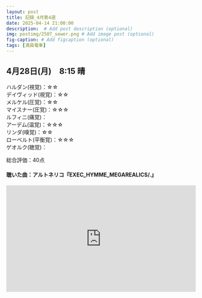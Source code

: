 ```yaml
---
layout: post
title: 記録_4月第4週
date: 2025-04-14 21:00:00
description:  # Add post description (optional)
img: postimg/2507_sewer.png # Add image post (optional)
fig-caption: # Add figcaption (optional)
tags: [満員電車]
---
```


## 4月28日(月)　8:15 晴

ハルダン(視覚)：☆☆ <br>
デイヴィッド(視覚)：☆☆ <br>
メルケル(圧覚)：☆☆ <br>
マイスナー(圧覚)：☆☆☆ <br>
ルフィニ(痛覚)： <br>
アーデム(温覚)：☆☆☆ <br>
リンダ(嗅覚)：☆☆ <br>
ローベルト(平衡覚)：☆☆☆ <br>
ゲオルク(聴覚)： <br>

総合評価：40点

#### 聴いた曲：アルトネリコ『EXEC_HYMME_MEGAREALICS/.』
<div style="position: relative; padding-bottom: 56.25%; height: 0; overflow: hidden;">
  <iframe src="https://www.youtube.com/embed/FOfva6F5kYY" style="position: absolute; top: 0; left: 0; width: 100%; height: 100%;"
          frameborder="0" allowfullscreen>
  </iframe>
</div>
